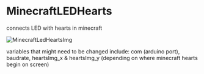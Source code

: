 # MinecraftLEDHearts
connects LED with hearts in minecraft


![MinecraftLedHeartsImg](https://github.com/user-attachments/assets/761c4fec-1da3-4849-8218-f081f92d2f93)

variables that might need to be changed include:
com (arduino port), baudrate, heartsImg_x & heartsImg_y (depending on where minecraft hearts begin on screen)
